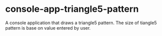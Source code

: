 # console-app-triangle5-pattern
A console application that draws a triangle5 pattern. The size of tiangle5 pattern is base on value entered by user.
